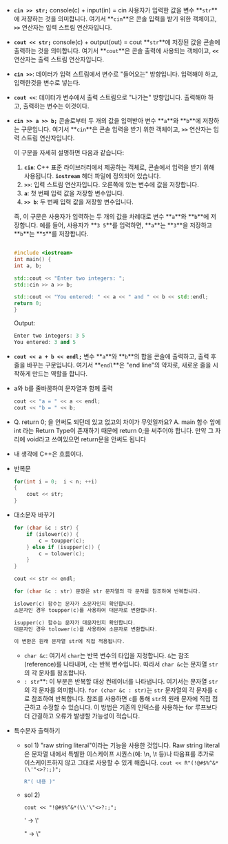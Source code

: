 - **`cin >> str;`**  console(c) + input(in) = cin
사용자가 입력한 값을 변수 **`str`**에 저장하는 것을 의미합니다. 여기서 **`cin`**은 콘솔 입력을 받기 위한 객체이고, **`>>`** 연산자는 입력 스트림 연산자입니다.

- **`cout << str;`** console(c) + output(out) = cout
**`str`**에 저장된 값을 콘솔에 출력하는 것을 의미합니다. 여기서 **`cout`**은 콘솔 출력에 사용되는 객체이고, **`<<`** 연산자는 출력 스트림 연산자입니다.

- **`cin >>`**: 데이터가 입력 스트림에서 변수로 "들어오는" 방향입니다. 
입력해야 하고, 입력한것을 변수로 넣는다.
- **`cout <<`**: 데이터가 변수에서 출력 스트림으로 "나가는" 방향입니다. 
출력해야 하고, 출력하는 변수는 이것이다.

- **`cin >> a >> b;`** 콘솔로부터 두 개의 값을 입력받아 변수 **`a`**와 **`b`**에 저장하는 구문입니다. 여기서 **`cin`**은 콘솔 입력을 받기 위한 객체이고, **`>>`** 연산자는 입력 스트림 연산자입니다.
    
    이 구문을 자세히 설명하면 다음과 같습니다:
    
    1. **`cin`**: C++ 표준 라이브러리에서 제공하는 객체로, 콘솔에서 입력을 받기 위해 사용됩니다. **`iostream`** 헤더 파일에 정의되어 있습니다.
    2. **`>>`**: 입력 스트림 연산자입니다. 오른쪽에 있는 변수에 값을 저장합니다.
    3. **`a`**: 첫 번째 입력 값을 저장할 변수입니다.
    4. **`>> b`**: 두 번째 입력 값을 저장할 변수입니다.
    
    즉, 이 구문은 사용자가 입력하는 두 개의 값을 차례대로 변수 **`a`**와 **`b`**에 저장합니다. 예를 들어, 사용자가 **`3 5`**를 입력하면, **`a`**는 **`3`**을 저장하고 **`b`**는 **`5`**를 저장합니다.
    
    ```cpp
    
    #include <iostream>
    int main() {
    int a, b;
    
    std::cout << "Enter two integers: ";
    std::cin >> a >> b;
    
    std::cout << "You entered: " << a << " and " << b << std::endl;
    return 0;
    }
    ```
    
    Output:
    
    ```cpp
    Enter two integers: 3 5
    You entered: 3 and 5
    ```
    

- **`cout << a + b << endl;`** 
변수 **`a`**와 **`b`**의 합을 콘솔에 출력하고, 출력 후 줄을 바꾸는 구문입니다. 
여기서 **`endl`**은 "end line"의 약자로, 새로운 줄을 시작하게 만드는 역할을 합니다.

- a와 b를 줄바꿈하여 문자열과 함께 출력

	```cpp
	cout << "a = " << a << endl;
	cout << "b = " << b;
	```

- Q. return 0; 을 안써도 되던데 있고 없고의 차이가 무엇일까요?
A. main 함수 앞에 int 라는 Return Type이 존재하기 때문에 return 0;을 써주어야 합니다.
만약 그 자리에 void라고 쓰여있으면 return문을 안써도 됩니다

- 내 생각에 C++은 흐름이다.

- 반복문

	```cpp
	for(int i = 0;  i < n; ++i)
	{
		cout << str;
	}
	```

- 대소문자 바꾸기
    
    ```cpp
    for (char &c : str) {
        if (islower(c)) {
            c = toupper(c);
        } else if (isupper(c)) {
            c = tolower(c);
        }
    }
    
    cout << str << endl;
    ```
    
    ```cpp
    for (char &c : str) 문장은 str 문자열의 각 문자를 참조하여 반복합니다.
    
    islower(c) 함수는 문자가 소문자인지 확인합니다. 
    소문자인 경우 toupper(c)를 사용하여 대문자로 변환합니다.
    
    isupper(c) 함수는 문자가 대문자인지 확인합니다. 
    대문자인 경우 tolower(c)를 사용하여 소문자로 변환합니다.
    
    이 변환은 원래 문자열 str에 직접 적용됩니다.
    ```
    
    - `char &c`: 여기서 `char`는 반복 변수의 타입을 지정합니다. `&`는 참조(reference)를 나타내며, `c`는 반복 변수입니다. 따라서 `char &c`는 문자열 `str`의 각 문자를 참조합니다.
    - `: str`**: 이 부분은 반복할 대상 컨테이너를 나타냅니다. 여기서는 문자열 `str`의 각 문자를 의미합니다.
      `for (char &c : str)`는 `str` 문자열의 각 문자를 `c`로 참조하여 반복합니다. 참조를 사용하면 `c`를 통해 `str`의 원래 문자에 직접 접근하고 수정할 수 있습니다. 이 방법은 기존의 인덱스를 사용하는 for 루프보다 더 간결하고 오류가 발생할 가능성이 적습니다.


- 특수문자 출력하기
	- sol 1) 
		"raw string literal"이라는 기능을 사용한 것입니다. Raw string literal은 문자열 내에서 특별한 이스케이프 시퀀스(예: \n, \t 등)나 따옴표를 추가로 이스케이프하지 않고 그대로 사용할 수 있게 해줍니다.
		`cout << R"(!@#$%^&*(\'"<>?:;)";`
	
		```cpp
		R"( 내용 )"
		```

	 - sol 2)
	
		`cout << "!@#$%^&*(\\'\"<>?:;";`
		
	   	' → \\'
		
	   	"  → \\"
